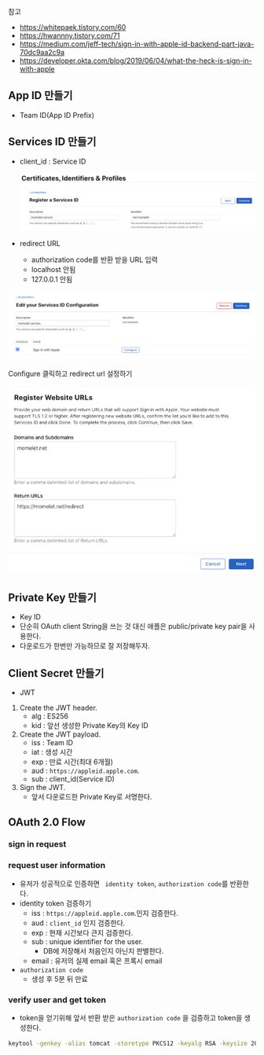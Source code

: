 참고

* https://whitepaek.tistory.com/60
* https://hwannny.tistory.com/71
* https://medium.com/jeff-tech/sign-in-with-apple-id-backend-part-java-70dc9aa2c9a
* https://developer.okta.com/blog/2019/06/04/what-the-heck-is-sign-in-with-apple



## App ID 만들기

* Team ID(App ID Prefix)



## Services ID 만들기

* client_id : Service ID

  ![image-20201105123902612](image-20201105123902612.png)

* redirect URL
  * authorization code를 반환 받을 URL 입력
  * localhost 안됨
  * 127.0.0.1 안됨

![image-20201105124002564](image-20201105124002564.png)

Configure 클릭하고 redirect url 설정하기

![image-20201105124134429](image-20201105124134429.png)

## Private Key 만들기

* Key ID
* 단순히 OAuth client String을 쓰는 것 대신 애플은 public/private key pair을 사용한다.
* 다운로드가 한번만 가능하므로 잘 저장해두자.



## Client Secret 만들기

* JWT

1. Create the JWT header.
   * alg : ES256
   * kid : 앞선 생성한 Private Key의 Key ID
2. Create the JWT payload.
   * iss : Team ID
   * iat : 생성 시간
   * exp : 만료 시간(최대 6개월)
   * aud : `https://appleid.apple.com`.
   * sub : client_id(Service ID)
3. Sign the JWT.
   * 앞서 다운로드한 Private Key로 서명한다.



## OAuth 2.0 Flow

### sign in request



### request user information

* 유저가 성공적으로 인증하면 ` identity token`, `authorization code`를 반환한다.
* identity token 검증하기
  * iss : `https://appleid.apple.com`.인지 검증한다.   
  * aud : `client_id` 인지 검증한다.
  * exp : 현재 시간보다 큰지 검증한다.
  * sub : unique identifier for the user. 
    * DB에 저장해서 처음인지 아닌지 판별한다.
  * email : 유저의 실제 email 혹은 프록시 email
* `authorization code`
  * 생성 후 5분 뒤 만료



### verify user and get token

* token을 얻기위해 앞서 반환 받은  `authorization code` 을 검증하고 token을 생성한다.





```bash
keytool -genkey -alias tomcat -storetype PKCS12 -keyalg RSA -keysize 2048 -keystore keystore.p12 -validity 3650
```